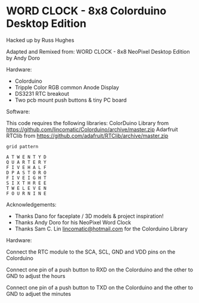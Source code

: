 # WORD CLOCK - 8x8 Colorduino Desktop Edition
Hacked up by Russ Hughes

Adapted and Remixed from:
WORD CLOCK - 8x8 NeoPixel Desktop Edition by Andy Doro

Hardware:

- Colorduino
- Tripple Color RGB common Anode Display
- DS3231 RTC breakout
- Two pcb mount push buttons & tiny PC board

Software:

This code requires the following libraries:
ColorDuino Library from https://github.com/lincomatic/Colorduino/archive/master.zip
Adarfruit RTClib from https://github.com/adafruit/RTClib/archive/master.zip		

    grid pattern

    A T W E N T Y D
    Q U A R T E R Y
    F I V E H A L F
    D P A S T O R O
    F I V E I G H T
    S I X T H R E E
    T W E L E V E N
    F O U R N I N E

Acknowledgements:
- Thanks Dano for faceplate / 3D models & project inspiration!
- Thanks Andy Doro for his NeoPixel Word Clock
- Thanks Sam C. Lin <lincomatic@hotmail.com> for the Colorduino Library

Hardware:

Connect the RTC module to the SCA, SCL, GND and VDD pins on the Colorduino

Connect one pin of a push button to RXD on the Colorduino and the other to GND to adjust the hours 

Connect one pin of a push button to TXD on the Colorduino and the other to GND to adjuet the minutes
	
	
